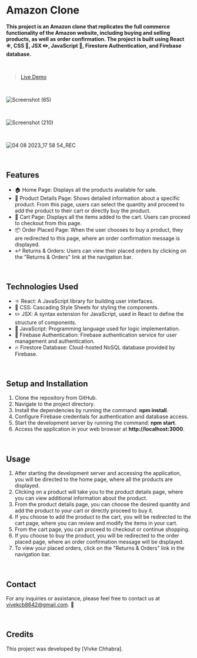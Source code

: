 # Amazon Clone
**This project is an Amazon clone that replicates the full commerce functionality of the Amazon website, including buying and selling products, as well as order confirmation. The project is built using React ⚛️, CSS 🎨, JSX ✏️, JavaScript 🚀, Firestore Authentication, and Firebase database.**

<br>

> [Live Demo](https://vivek-chhabra.github.io/Amazon-Clone/)

<br>

![Screenshot (65)](https://github.com/vivek-chhabra/Amazon-Clone/assets/105328667/b471c296-65c2-43f0-a496-5a920cf5557f)

<br>

![Screenshot (210)](https://github.com/vivek-chhabra/Amazon-Clone/assets/105328667/ce7407a4-4489-4e81-9a3c-7cb2681f0734)

<br>

![04 08 2023_17 58 54_REC](https://github.com/vivek-chhabra/Amazon-Clone/assets/105328667/ca2ae56e-ba85-4e73-8a3d-5817a0206f63)

<br>

## Features

- 🏠 Home Page: Displays all the products available for sale.
- 📄 Product Details Page: Shows detailed information about a specific product. From this page, users can select the quantity and proceed to add the product to their cart or directly buy the product.
- 🛒 Cart Page: Displays all the items added to the cart. Users can proceed to checkout from this page.
- 📦 Order Placed Page: When the user chooses to buy a product, they are redirected to this page, where an order confirmation message is displayed.
- ↩️ Returns & Orders: Users can view their placed orders by clicking on the "Returns & Orders" link at the navigation bar.

<br>

## Technologies Used

- ⚛️ React: A JavaScript library for building user interfaces.
- 🎨 CSS: Cascading Style Sheets for styling the components.
- ✏️ JSX: A syntax extension for JavaScript, used in React to define the structure of components.
- 🚀 JavaScript: Programming language used for logic implementation.
- 🔐 Firebase Authentication: Firebase authentication service for user management and authentication.
- 🔥 Firestore Database: Cloud-hosted NoSQL database provided by Firebase.

<br>

## Setup and Installation

1. Clone the repository from GitHub.
2. Navigate to the project directory.
3. Install the dependencies by running the command: **npm install**.
4. Configure Firebase credentials for authentication and database access.
5. Start the development server by running the command: **npm start**.
6. Access the application in your web browser at **http://localhost:3000**.

<br>

## Usage

1. After starting the development server and accessing the application, you will be directed to the home page, where all the products are displayed.
2. Clicking on a product will take you to the product details page, where you can view additional information about the product.
3. From the product details page, you can choose the desired quantity and add the product to your cart or directly proceed to buy it.
4. If you choose to add the product to the cart, you will be redirected to the cart page, where you can review and modify the items in your cart.
5. From the cart page, you can proceed to checkout or continue shopping.
6. If you choose to buy the product, you will be redirected to the order placed page, where an order confirmation message will be displayed.
7. To view your placed orders, click on the "Returns & Orders" link in the navigation bar.

<br>

## Contact

For any inquiries or assistance, please feel free to contact us at [vivekcb8642@gmail.com](vivekcb8642@gmail.com). 📧

<br>

## Credits

This project was developed by [Vivke Chhabra].
